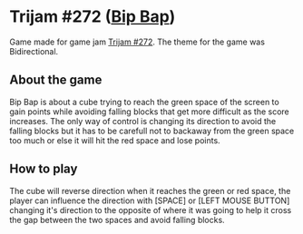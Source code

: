 # Trijam #272 ([Bip Bap](https://finaldero.itch.io/bip-bap))

Game made for game jam [Trijam #272](https://itch.io/jam/trijam-272). The theme for the game was Bidirectional.

## About the game

Bip Bap is about a cube trying to reach the green space of the screen to gain points while avoiding falling blocks that get more difficult as the score increases. The only way of control is changing its direction to avoid the falling blocks but it has to be carefull not to backaway from the green space too much or else it will hit the red space and lose points.

## How to play

The cube will reverse direction when it reaches the green or red space, the player can influence the direction with [SPACE] or [LEFT MOUSE BUTTON] changing it's direction to the opposite of where it was going to help it cross the gap between the two spaces and avoid falling blocks.




